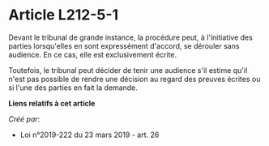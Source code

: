 # Article L212-5-1

Devant le tribunal de grande instance, la procédure peut, à l'initiative des parties lorsqu'elles en sont expressément
d'accord, se dérouler sans audience. En ce cas, elle est exclusivement écrite.

Toutefois, le tribunal peut décider de tenir une audience s'il estime qu'il n'est pas possible de rendre une décision au
regard des preuves écrites ou si l'une des parties en fait la demande.

**Liens relatifs à cet article**

_Créé par_:

  - Loi n°2019-222 du 23 mars 2019 - art. 26

